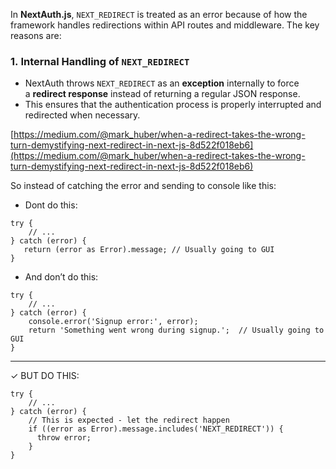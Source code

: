 In **NextAuth.js**, `NEXT_REDIRECT` is treated as an error because of how the framework handles redirections within API routes and middleware. The key reasons are:
### 1. **Internal Handling of `NEXT_REDIRECT`**

- NextAuth throws `NEXT_REDIRECT` as an **exception** internally to force a **redirect response** instead of returning a regular JSON response.
- This ensures that the authentication process is properly interrupted and redirected when necessary.
  
[https://medium.com/@mark_huber/when-a-redirect-takes-the-wrong-turn-demystifying-next-redirect-in-next-js-8d522f018eb6](https://medium.com/@mark_huber/when-a-redirect-takes-the-wrong-turn-demystifying-next-redirect-in-next-js-8d522f018eb6)  

So instead of catching the error and sending to console like this:
- Dont do this:
```
try {  
    // ...  
} catch (error) {  
   return (error as Error).message; // Usually going to GUI  
}
```
- And don’t do this:
```
try {  
    // ...  
} catch (error) {  
    console.error('Signup error:', error);  
    return 'Something went wrong during signup.';  // Usually going to GUI  
}
```

---

✓ BUT DO THIS:
```
try {  
    // ...  
} catch (error) {  
    // This is expected - let the redirect happen  
    if ((error as Error).message.includes('NEXT_REDIRECT')) {  
      throw error;  
    }  
}
```